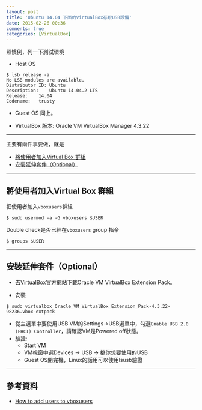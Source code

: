 ```yaml
---
layout: post
title: 'Ubuntu 14.04 下面的VirtualBox存取USB設備'
date: 2015-02-26 00:36
comments: true
categories: [VirtualBox]
---
```

照慣例，列一下測試環境

* Host OS
```
$ lsb_release -a
No LSB modules are available.
Distributor ID:	Ubuntu
Description:	Ubuntu 14.04.2 LTS
Release:	14.04
Codename:	trusty
```

* Guest OS
同上。

* VirtualBox 版本: Oracle VM VirtualBox Manager 4.3.22

---
主要有兩件事要做，就是

* [將使用者加入Virtual Box 群組](#vbgrp)
* [安裝延伸套件（Optional）](#vbext)

---
<a name="vbgrp"></a>
## 將使用者加入Virtual Box 群組
把使用者加入`vboxusers`群組
```
$ sudo usermod -a -G vboxusers $USER
```

Double check是否已經在`vboxusers` group 指令
```
$ groups $USER
```

---
<a name="vbext"></a>
## 安裝延伸套件（Optional）

* 去[VirtualBox官方網站](https://www.virtualbox.org/wiki/Downloads)下載Oracle VM VirtualBox Extension Pack。

* 安裝

```
$ sudo virtualbox Oracle_VM_VirtualBox_Extension_Pack-4.3.22-98236.vbox-extpack
```

* 從主選單中要使用USB VM的Settings->USB選單中，勾選`Enable USB 2.0 (EHCI) Controller`，請確認VM是Powered off狀態。
* 驗證:
	* Start VM
  * VM視窗中選Devices -> USB -> 挑你想要使用的USB
  * Guest OS開完機，Linux的話用可以使用lsusb驗證

---
## 參考資料

* [How to add users to vboxusers](http://askubuntu.com/questions/377778/how-to-add-users-to-vboxusers)
